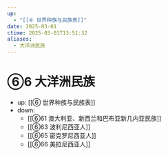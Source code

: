 ```yaml
---
up:
  - "[[⑥ 世界种族与民族表]]"
date: 2025-03-01
ctime: 2025-03-01T13:51:32
aliases:
  - 大洋洲民族
---
```


# ⑥6 大洋洲民族

- up: [[⑥ 世界种族与民族表]]
- down:	
	- [[⑥61 澳大利亚、新西兰和巴布亚新几内亚民族]]
	- [[⑥63 波利尼西亚人]]
	- [[⑥65 密克罗尼西亚人]]
	- [[⑥66 美拉尼西亚人]]
	
